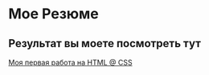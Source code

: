 # Мое Резюме

## Результат вы моете посмотреть тут

[Моя первая работа на HTML @ CSS](https://duckduckgo.com)
